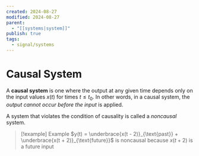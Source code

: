 ```yaml
---
created: 2024-08-27
modified: 2024-08-27
parent:
  - "[[systems|system]]"
publish: true
tags:
  - signal/systems
---
```

# Causal System
A **causal system** is one where the output at any given time depends only on the input values $x(t)$ for times $t \leq t_{0}$. In other words, in a causal system, the *output cannot occur before the input* is applied.

A system that violates the condition of causality is called a *noncausal* system.

> [!example] Example 
> $y(t) = \underbrace{x(t - 2)}_{\text{past}} + \underbrace{x(t + 2)}_{\text{future}}$ is noncausal because $x(t + 2)$ is a future input